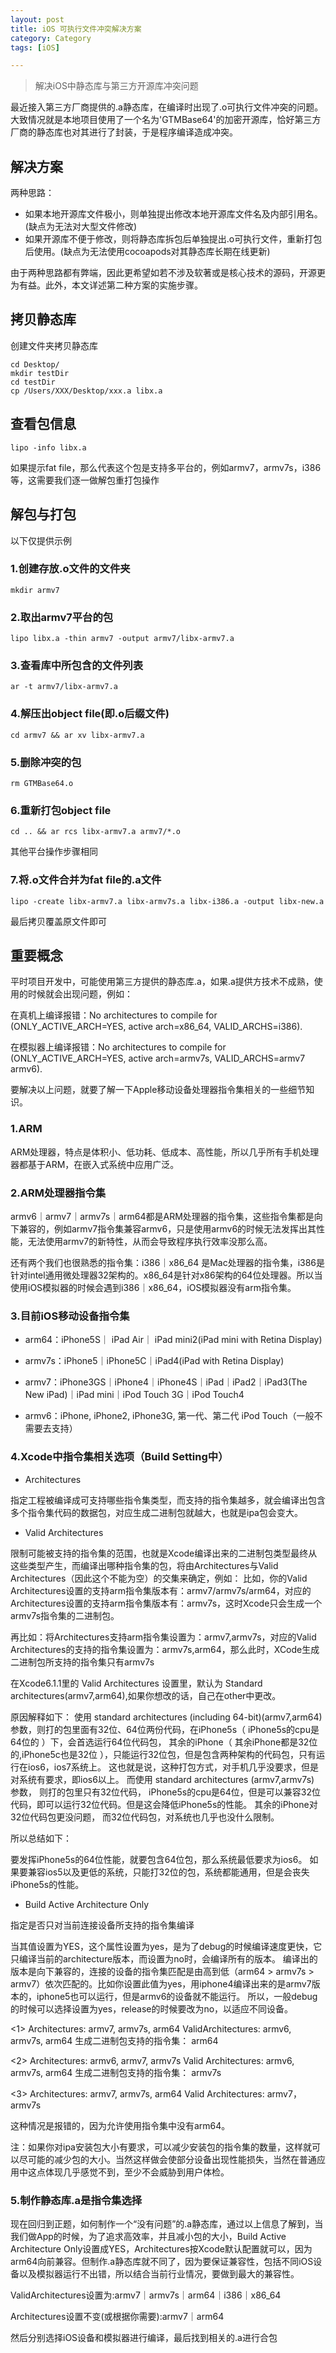 ```yaml
---
layout: post
title: iOS 可执行文件冲突解决方案
category: Category
tags: [iOS]

---
```


> 解决iOS中静态库与第三方开源库冲突问题


最近接入第三方厂商提供的.a静态库，在编译时出现了.o可执行文件冲突的问题。大致情况就是本地项目使用了一个名为'GTMBase64'的加密开源库，恰好第三方厂商的静态库也对其进行了封装，于是程序编译造成冲突。

## 解决方案

两种思路：

* 如果本地开源库文件极小，则单独提出修改本地开源库文件名及内部引用名。(缺点为无法对大型文件修改)
* 如果开源库不便于修改，则将静态库拆包后单独提出.o可执行文件，重新打包后使用。(缺点为无法使用cocoapods对其静态库长期在线更新)


由于两种思路都有弊端，因此更希望如若不涉及软著或是核心技术的源码，开源更为有益。此外，本文详述第二种方案的实施步骤。


## 拷贝静态库

创建文件夹拷贝静态库

```
cd Desktop/ 
mkdir testDir
cd testDir
cp /Users/XXX/Desktop/xxx.a libx.a
```

## 查看包信息

```
lipo -info libx.a
```

如果提示fat file，那么代表这个包是支持多平台的，例如armv7，armv7s，i386等，这需要我们逐一做解包重打包操作

## 解包与打包

以下仅提供示例

### 1.创建存放.o文件的文件夹

```
mkdir armv7
```

### 2.取出armv7平台的包

```
lipo libx.a -thin armv7 -output armv7/libx-armv7.a
```

### 3.查看库中所包含的文件列表

```
ar -t armv7/libx-armv7.a
```

### 4.解压出object file(即.o后缀文件)


```
cd armv7 && ar xv libx-armv7.a
```

### 5.删除冲突的包

```
rm GTMBase64.o
```

### 6.重新打包object file

```
cd .. && ar rcs libx-armv7.a armv7/*.o
```
其他平台操作步骤相同

### 7.将.o文件合并为fat file的.a文件

```
lipo -create libx-armv7.a libx-armv7s.a libx-i386.a -output libx-new.a
```
最后拷贝覆盖原文件即可



## 重要概念

平时项目开发中，可能使用第三方提供的静态库.a，如果.a提供方技术不成熟，使用的时候就会出现问题，例如：

在真机上编译报错：No architectures to compile for (ONLY_ACTIVE_ARCH=YES, active arch=x86_64, VALID_ARCHS=i386).

在模拟器上编译报错：No architectures to compile for (ONLY_ACTIVE_ARCH=YES, active arch=armv7s, VALID_ARCHS=armv7 armv6).

要解决以上问题，就要了解一下Apple移动设备处理器指令集相关的一些细节知识。


### 1.ARM

ARM处理器，特点是体积小、低功耗、低成本、高性能，所以几乎所有手机处理器都基于ARM，在嵌入式系统中应用广泛。

### 2.ARM处理器指令集
armv6｜armv7｜armv7s｜arm64都是ARM处理器的指令集，这些指令集都是向下兼容的，例如armv7指令集兼容armv6，只是使用armv6的时候无法发挥出其性能，无法使用armv7的新特性，从而会导致程序执行效率没那么高。

还有两个我们也很熟悉的指令集：i386｜x86_64 是Mac处理器的指令集，i386是针对intel通用微处理器32架构的。x86_64是针对x86架构的64位处理器。所以当使用iOS模拟器的时候会遇到i386｜x86_64，iOS模拟器没有arm指令集。

### 3.目前iOS移动设备指令集

* arm64：iPhone5S｜ iPad Air｜ iPad mini2(iPad mini with Retina Display)

* armv7s：iPhone5｜iPhone5C｜iPad4(iPad with Retina Display)

* armv7：iPhone3GS｜iPhone4｜iPhone4S｜iPad｜iPad2｜iPad3(The New iPad)｜iPad mini｜iPod Touch 3G｜iPod Touch4

* armv6：iPhone, iPhone2, iPhone3G, 第一代、第二代 iPod Touch（一般不需要去支持）


### 4.Xcode中指令集相关选项（Build Setting中）

* Architectures

指定工程被编译成可支持哪些指令集类型，而支持的指令集越多，就会编译出包含多个指令集代码的数据包，对应生成二进制包就越大，也就是ipa包会变大。

* Valid Architectures 

限制可能被支持的指令集的范围，也就是Xcode编译出来的二进制包类型最终从这些类型产生，而编译出哪种指令集的包，将由Architectures与Valid Architectures（因此这个不能为空）的交集来确定，例如：
比如，你的Valid Architectures设置的支持arm指令集版本有：armv7/armv7s/arm64，对应的Architectures设置的支持arm指令集版本有：armv7s，这时Xcode只会生成一个armv7s指令集的二进制包。

再比如：将Architectures支持arm指令集设置为：armv7,armv7s，对应的Valid Architectures的支持的指令集设置为：armv7s,arm64，那么此时，XCode生成二进制包所支持的指令集只有armv7s

在Xcode6.1.1里的 Valid Architectures  设置里，默认为 Standard architectures(armv7,arm64),如果你想改的话，自己在other中更改。

原因解释如下： 
使用 standard architectures (including 64-bit)(armv7,arm64) 参数，则打的包里面有32位、64位两份代码，在iPhone5s（ iPhone5s的cpu是64位的 ）下，会首选运行64位代码包， 其余的iPhone（ 其余iPhone都是32位的,iPhone5c也是32位 ），只能运行32位包，但是包含两种架构的代码包，只有运行在ios6，ios7系统上。 
这也就是说，这种打包方式，对手机几乎没要求，但是对系统有要求，即ios6以上。 
而使用 standard architectures (armv7,armv7s) 参数， 则打的包里只有32位代码， iPhone5s的cpu是64位，但是可以兼容32位代码，即可以运行32位代码。但是这会降低iPhone5s的性能。 其余的iPhone对32位代码包更没问题， 而32位代码包，对系统也几乎也没什么限制。 

所以总结如下：  

要发挥iPhone5s的64位性能，就要包含64位包，那么系统最低要求为ios6。 如果要兼容ios5以及更低的系统，只能打32位的包，系统都能通用，但是会丧失iPhone5s的性能。

* Build Active Architecture Only

指定是否只对当前连接设备所支持的指令集编译

当其值设置为YES，这个属性设置为yes，是为了debug的时候编译速度更快，它只编译当前的architecture版本，而设置为no时，会编译所有的版本。 编译出的版本是向下兼容的，连接的设备的指令集匹配是由高到低（arm64 > armv7s > armv7）依次匹配的。比如你设置此值为yes，用iphone4编译出来的是armv7版本的，iphone5也可以运行，但是armv6的设备就不能运行。  所以，一般debug的时候可以选择设置为yes，release的时候要改为no，以适应不同设备。 

<1>
Architectures:  armv7, armv7s, arm64
ValidArchitectures:  armv6, armv7s, arm64
生成二进制包支持的指令集： arm64

<2>
Architectures: armv6, armv7, armv7s
Valid Architectures:  armv6, armv7s, arm64
生成二进制包支持的指令集： armv7s 

<3>
Architectures: armv7, armv7s, arm64
Valid Architectures: armv7，armv7s

这种情况是报错的，因为允许使用指令集中没有arm64。

注：如果你对ipa安装包大小有要求，可以减少安装包的指令集的数量，这样就可以尽可能的减少包的大小。当然这样做会使部分设备出现性能损失，当然在普通应用中这点体现几乎感觉不到，至少不会威胁到用户体检。


### 5.制作静态库.a是指令集选择

现在回归到正题，如何制作一个“没有问题”的.a静态库，通过以上信息了解到，当我们做App的时候，为了追求高效率，并且减小包的大小，Build Active Architecture Only设置成YES，Architectures按Xcode默认配置就可以，因为arm64向前兼容。但制作.a静态库就不同了，因为要保证兼容性，包括不同iOS设备以及模拟器运行不出错，所以结合当前行业情况，要做到最大的兼容性。

ValidArchitectures设置为:armv7｜armv7s｜arm64｜i386｜x86_64 

Architectures设置不变(或根据你需要):armv7｜arm64

然后分别选择iOS设备和模拟器进行编译，最后找到相关的.a进行合包
